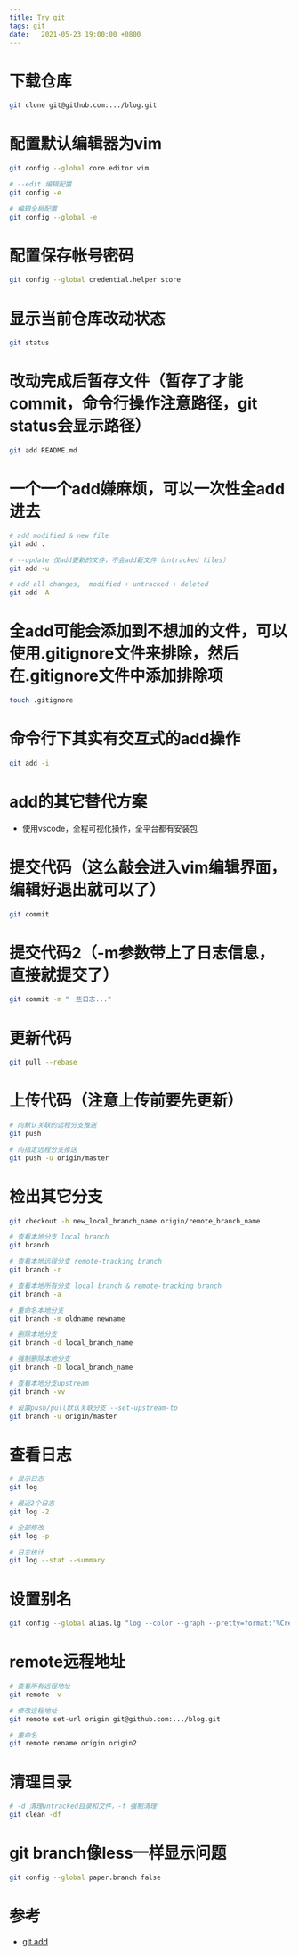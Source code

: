 ```yaml
---
title: Try git
tags: git
date:   2021-05-23 19:00:00 +0800
---
```



# 下载仓库
``` bash
git clone git@github.com:.../blog.git
```


# 配置默认编辑器为vim
``` bash
git config --global core.editor vim

# --edit 编辑配置
git config -e

# 编辑全局配置
git config --global -e
```


# 配置保存帐号密码
``` bash
git config --global credential.helper store
```


# 显示当前仓库改动状态
``` bash
git status
```


# 改动完成后暂存文件（暂存了才能commit，命令行操作注意路径，git status会显示路径）
``` bash
git add README.md
```


# 一个一个add嫌麻烦，可以一次性全add进去
``` bash
# add modified & new file
git add .

# --update 仅add更新的文件，不会add新文件（untracked files）
git add -u

# add all changes,  modified + untracked + deleted
git add -A
```


# 全add可能会添加到不想加的文件，可以使用.gitignore文件来排除，然后在.gitignore文件中添加排除项
```bash
touch .gitignore
```


# 命令行下其实有交互式的add操作
``` bash
git add -i
```


# add的其它替代方案
* 使用vscode，全程可视化操作，全平台都有安装包


# 提交代码（这么敲会进入vim编辑界面，编辑好退出就可以了）
``` bash
git commit
```


# 提交代码2（-m参数带上了日志信息，直接就提交了）
``` bash
git commit -m "一些日志..."
```


# 更新代码
``` bash
git pull --rebase
```


# 上传代码（注意上传前要先更新）
``` bash
# 向默认关联的远程分支推送
git push

# 向指定远程分支推送
git push -u origin/master
```


# 检出其它分支
``` bash
git checkout -b new_local_branch_name origin/remote_branch_name

# 查看本地分支 local branch
git branch

# 查看本地远程分支 remote-tracking branch
git branch -r

# 查看本地所有分支 local branch & remote-tracking branch
git branch -a

# 重命名本地分支
git branch -m oldname newname

# 删除本地分支
git branch -d local_branch_name

# 强制删除本地分支
git branch -D local_branch_name

# 查看本地分支upstream
git branch -vv

# 设置push/pull默认关联分支 --set-upstream-to
git branch -u origin/master
```


# 查看日志
``` bash
# 显示日志
git log

# 最近2个日志
git log -2

# 全部修改
git log -p

# 日志统计
git log --stat --summary 
```


# 设置别名
``` bash
git config --global alias.lg "log --color --graph --pretty=format:'%Cred%h%Creset -%C(yellow)%d%Creset %s %Cgreen(%cr) %C(bold blue)&lt;%an&gt;%Creset' --abbrev-commit"  
```


# remote远程地址
``` bash
# 查看所有远程地址
git remote -v

# 修改远程地址
git remote set-url origin git@github.com:.../blog.git

# 重命名
git remote rename origin origin2
```


# 清理目录
``` bash
# -d 清理untracked目录和文件，-f 强制清理
git clean -df
```

# git branch像less一样显示问题
```bash
git config --global paper.branch false
```


# 参考
* [git add](https://git-scm.com/docs/git-add)
